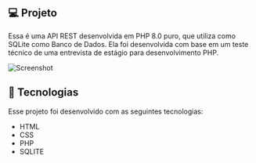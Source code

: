 ## 💻 Projeto

Essa é uma API REST desenvolvida em PHP 8.0 puro, que utiliza como SQLite como Banco de Dados. Ela foi desenvolvida com base em um teste técnico de uma entrevista de estágio para desenvolvimento PHP.

![Screenshot](https://images.unsplash.com/photo-1599507593548-0187ac4043c6?ixlib=rb-1.2.1&ixid=MnwxMjA3fDB8MHxwaG90by1wYWdlfHx8fGVufDB8fHx8&auto=format&fit=crop&w=751&q=80)

## 🚀 Tecnologias

Esse projeto foi desenvolvido com as seguintes tecnologias:
- HTML
- CSS
- PHP
- SQLITE